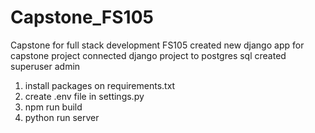 # Capstone_FS105
Capstone for full stack development FS105
created new django app for capstone project
connected django project to postgres sql
created superuser admin

1. install packages on requirements.txt
2. create .env file in settings.py
3. npm run build
4. python run server
